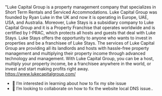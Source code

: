 "Luke Capital Group is a property management company that specializes in Short Term Rentals and Serviced Accommodations. Luke Capital Group was founded by Ryan Luke in the UK and now it is operating in Europe, UAE, USA, and Australia. Moreover,  Luke Stays is a subsidiary company to Luke Capital Group and it is a Property Franchise that operates worldwide and is certified by I-PRAC, which protects all hosts and guests that deal with Luke Stays. Luke Stays offers the opportunity to anyone who wants to invest in properties and be a franchisee of Luke Stays.
The services of Luke Capital Group are providing all its landlords and hosts with hassle-free property management and multiplying their property income through advanced technology and management. With Luke Capital Group, you can be a host, multiply your property income, be a franchisee anywhere in the world, or invest and start making profits right away.
https://www.lukecapitalgroup.com/
- 👀 I’m interested in learning about how to fix my site issue 
- 💞️ I’m looking to collaborate on how to fix the website local DNS issue..
<!---
Lukecapitalgroup/Lukecapitalgroup is a ✨ special ✨ repository for learning and fixing the issue in property managemnt website because its `README.md` (this file) appears on your GitHub profile.
You can click the Preview link to take a look at your changes.
--->
